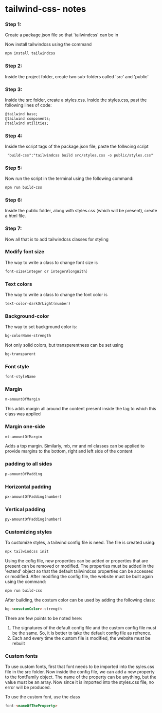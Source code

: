 # tailwind-css- notes

### Step 1:
Create a package.json file so that 'tailwindcss' can be in

Now install tailwindcss using the command
```html
npm install tailwindcss
```

### Step 2:
Inside the project folder, create two sub-folders called 'src' and 'public'

### Step 3:
Inside the src folder, create a styles.css.
Inside the styles.css, past the following lines of code:
```html
@tailwind base;
@tailwind components;
@tailwind utilities;
```

### Step 4:
Inside the script tags of the package.json file, paste the follwoing script
```html
 "build-css":"tailwindcss build src/styles.css -o public/styles.css"
```

### Step 5:
Now run the script in the terminal using the following command:
```html
npm run build-css
```
### Step 6:
Inside the public folder, along with styles.css (which will be present), create a html file.

### Step 7:
Now all that is to add tailwindcss classes for styling


### Modify font size
The way to write a class to change font size is
```html
font-size(integer or integerAlongWith)
```
### Text colors
The way to write a class to change the font color is 
```html
text-color-darkOrLight(number)
```
### Background-color
The way to set background color is:
```html
bg-colorName-strength
```
Not only solid colors, but transperentness can be set using
```html
bg-transparent
```

### Font style
```html
font-styleName
```

### Margin
```html
m-amountOfMargin
```
This adds margin all around the content present inside the tag to which this class was applied

### Margin one-side
```html
mt-amountOfMargin
```
Adds a top margin.
Similarly, mb, mr and ml classes can be applied to provide margins to the bottom, right and left side of the content

### padding to all sides
```html
p-amountOfPadding
```
### Horizontal padding
```html
px-amountOfPadding(number)
```
### Vertical padding
```html
py-amountOfPadding(number)
```

### Customizing styles
To customize styles, a tailwind config file is need.
The file is created using:
```html
npx tailwindcss init
```
Using the cofig file, new properties can be added or properties that are present can be removed or modified.
The properties must be added in the 'extend' object so that the default tailwindcss properties can be accessed or modified.
After modifing the config file, the website must be built again using the command:

```html
npm run build-css
```

After building, the costum color can be used by adding the following class:

```html
bg-<cosutumColor>-strength
```

There are few points to be noted here:
1) The signatures of the default config file and the custom config file must be the same. So, it is better to take the default config file as refrence.
2) Each and every time the custom file is modified, the website must be rebuilt

### Custom fonts
To use custom fonts, first that font needs to be imported into the syles.css file in the src folder.
Now inside the config file, we can add a new property to the fontFamily object. The name of the property can be anything, but the value must be an array.
Now since it is imported into the styles.css file, no error will be produced.

To use the custom font, use the class
```html
font-<nameOfTheProperty>
 ```
 





























